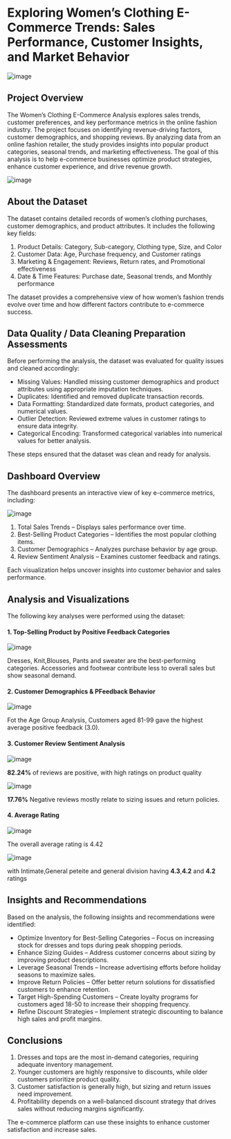# Exploring Women’s Clothing E-Commerce Trends: Sales Performance, Customer Insights, and Market Behavior

![image](https://github.com/user-attachments/assets/450b8852-cf45-4c85-badc-16802d269462)

## Project Overview

The Women’s Clothing E-Commerce Analysis explores sales trends, customer preferences, and key performance metrics in the online fashion industry. The project focuses on identifying revenue-driving factors, customer demographics, and shopping reviews. By analyzing data from an online fashion retailer, the study provides insights into popular product categories, seasonal trends, and marketing effectiveness.
The goal of this analysis is to help e-commerce businesses optimize product strategies, enhance customer experience, and drive revenue growth.

![image](https://github.com/user-attachments/assets/b75995fc-f94c-4ba3-92d8-0da1b428431e)

## About the Dataset
The dataset contains detailed records of women’s clothing purchases, customer demographics, and product attributes. It includes the following key fields:

1. Product Details: Category, Sub-category, Clothing type, Size, and Color
2. Customer Data: Age, Purchase frequency, and Customer ratings
3. Marketing & Engagement: Reviews, Return rates, and Promotional effectiveness
4. Date & Time Features: Purchase date, Seasonal trends, and Monthly performance

The dataset provides a comprehensive view of how women’s fashion trends evolve over time and how different factors contribute to e-commerce success.

## Data Quality / Data Cleaning Preparation Assessments
Before performing the analysis, the dataset was evaluated for quality issues and cleaned accordingly:

* Missing Values: Handled missing customer demographics and product attributes using appropriate imputation techniques.
* Duplicates: Identified and removed duplicate transaction records.
* Data Formatting: Standardized date formats, product categories, and numerical values.
* Outlier Detection: Reviewed extreme values in customer ratings to ensure data integrity.
* Categorical Encoding: Transformed categorical variables into numerical values for better analysis.

These steps ensured that the dataset was clean and ready for analysis.

## Dashboard Overview

The dashboard presents an interactive view of key e-commerce metrics, including:

![image](https://github.com/user-attachments/assets/b75995fc-f94c-4ba3-92d8-0da1b428431e)

1. Total Sales Trends – Displays sales performance over time.
2. Best-Selling Product Categories – Identifies the most popular clothing items.
3. Customer Demographics – Analyzes purchase behavior by age group.
4. Review Sentiment Analysis – Examines customer feedback and ratings.

Each visualization helps uncover insights into customer behavior and sales performance.

## Analysis and Visualizations
The following key analyses were performed using the dataset:


#### 1.  Top-Selling Product by Positive Feedback Categories

![image](https://github.com/user-attachments/assets/cb9474f8-9dd2-4e65-91a2-0b133678ba25)

Dresses, Knit,Blouses, Pants and sweater are the best-performing categories. Accessories and footwear contribute less to overall sales but show seasonal demand.

#### 2. Customer Demographics & PFeedback Behavior

![image](https://github.com/user-attachments/assets/c251b326-7934-4641-a416-e515fef84a7e)

Fot the Age Group Analysis, Customers aged 81-99 gave the highest average positive feedback (3.0).

#### 3. Customer Review Sentiment Analysis

![image](https://github.com/user-attachments/assets/bb0fa41b-df95-4297-87fb-df5e5b5b2fba)

**82.24%** of reviews are positive, with high ratings on product quality 

![image](https://github.com/user-attachments/assets/6a1d90ba-012d-4a8b-8aec-c2d105be5beb)

**17.76%** Negative reviews mostly relate to sizing issues and return policies.

#### 4. Average Rating

![image](https://github.com/user-attachments/assets/fd89ff42-ed07-427e-835e-adf3b7f9fb91)

The overall average rating is 4.42

![image](https://github.com/user-attachments/assets/55e75fd2-9a25-4ede-b8b3-5cb646b3891b)

with Intimate,General peteite and general division having **4.3**,**4.2** and **4.2** ratings

## Insights and Recommendations
Based on the analysis, the following insights and recommendations were identified:

* Optimize Inventory for Best-Selling Categories – Focus on increasing stock for dresses and tops during peak shopping periods.
* Enhance Sizing Guides – Address customer concerns about sizing by improving product descriptions.
* Leverage Seasonal Trends – Increase advertising efforts before holiday seasons to maximize sales.
* Improve Return Policies – Offer better return solutions for dissatisfied customers to enhance retention.
* Target High-Spending Customers – Create loyalty programs for customers aged 18-50 to increase their shopping frequency.
* Refine Discount Strategies – Implement strategic discounting to balance high sales and profit margins.

## Conclusions 

1. Dresses and tops are the most in-demand categories, requiring adequate inventory management.
2. Younger customers are highly responsive to discounts, while older customers prioritize product quality.
3. Customer satisfaction is generally high, but sizing and return issues need improvement.
4. Profitability depends on a well-balanced discount strategy that drives sales without reducing margins significantly.

The e-commerce platform can use these insights to enhance customer satisfaction and increase sales.


